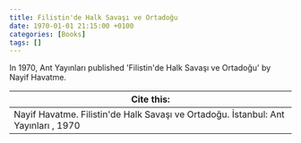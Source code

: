 ```yaml
---
title: Filistin'de Halk Savaşı ve Ortadoğu
date: 1970-01-01 21:15:00 +0100
categories: [Books]
tags: []
---
```


In 1970, Ant Yayınları  published 'Filistin'de Halk Savaşı ve Ortadoğu' by Nayif Havatme.


| Cite this:   |
|--------|
| Nayif Havatme. Filistin'de Halk Savaşı ve Ortadoğu. İstanbul: Ant Yayınları , 1970

 